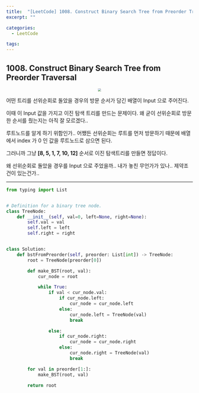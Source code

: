 ```yaml
---
title:  "[LeetCode] 1008. Construct Binary Search Tree from Preorder Traversal"
excerpt: ""

categories:
  - LeetCode

tags:
---
```


## 1008. Construct Binary Search Tree from Preorder Traversal

<center><img src="https://nam-ki-bok.github.io/assets/images/leetcode/makeBST.png" style="zoom:50%;" /></center>

어떤 트리를 선위순회로 돌았을 경우의 방문 순서가 담긴 배열이 Input 으로 주어진다.

이때 이 Input 값을 가지고 이진 탐색 트리를 만드는 문제이다. 왜 굳이 선위순회로 방문 한 순서를 줬는지는 아직 잘 모르겠다..

루트노드를 알게 하기 위함인가.. 어쨌든 선위순회는 루트를 먼저 방문하기 때문에 배열에서 index 가 0 인 값을 루트노드로 삼으면 된다.

그러니까 그냥 **[8, 5, 1, 7, 10, 12]** 순서로 이진 탐색트리를 만들면 정답이다. 

왜 선위순회로 돌았을 경우를 Input 으로 주었을까.. 내가 놓친 무언가가 있나.. 제약조건이 있는건가..

---

```python
from typing import List


# Definition for a binary tree node.
class TreeNode:
	def __init__(self, val=0, left=None, right=None):
		self.val = val
		self.left = left
		self.right = right


class Solution:
	def bstFromPreorder(self, preorder: List[int]) -> TreeNode:
		root = TreeNode(preorder[0])

		def make_BST(root, val):
			cur_node = root

			while True:
				if val < cur_node.val:
					if cur_node.left:
						cur_node = cur_node.left
					else:
						cur_node.left = TreeNode(val)
						break

				else:
					if cur_node.right:
						cur_node = cur_node.right
					else:
						cur_node.right = TreeNode(val)
						break

		for val in preorder[1:]:
			make_BST(root, val)

		return root
```

